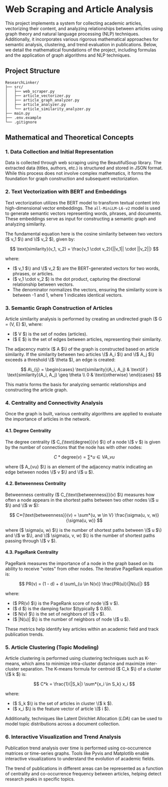 # Web Scraping and Article Analysis

This project implements a system for collecting academic articles, vectorizing their content, and analyzing relationships between articles using graph theory and natural language processing (NLP) techniques. Additionally, it incorporates various rigorous mathematical approaches for semantic analysis, clustering, and trend evaluation in publications. Below, we detail the mathematical foundations of the project, including formulas and the application of graph algorithms and NLP techniques.

## Project Structure

```
ResearchLinker/
├── src/
│   ├── web_scraper.py
│   ├── article_vectorizer.py
│   ├── article_graph_analyzer.py
│   ├── article_analyzer.py
│   └── article_similarity_analyzer.py
├── main.py
├── .env.example
└── .gitignore
```

## Mathematical and Theoretical Concepts

### 1. Data Collection and Initial Representation

Data is collected through web scraping using the BeautifulSoup library. The extracted data (titles, authors, etc.) is structured and stored in JSON format. While this process does not involve complex mathematics, it forms the foundation for graph construction and subsequent vectorization.

### 2. Text Vectorization with BERT and Embeddings

Text vectorization utilizes the BERT model to transform textual content into high-dimensional vector embeddings. The `all-MiniLM-L6-v2` model is used to generate semantic vectors representing words, phrases, and documents. These embeddings serve as input for constructing a semantic graph and analyzing similarity.

The fundamental equation here is the cosine similarity between two vectors \($ v_1 $\) and \($ v_2 $\), given by:

$$
\text{similarity}(v_1, v_2) = \frac{v_1 \cdot v_2}{||v_1|| \cdot ||v_2||}
$$

where:

- \($ v_1 $\) and \($ v_2 $\) are the BERT-generated vectors for two words, phrases, or articles.
- \($ v_1 \cdot v_2 $\) is the dot product, capturing the directional relationship between vectors.
- The denominator normalizes the vectors, ensuring the similarity score is between -1 and 1, where 1 indicates identical vectors.

### 3. Semantic Graph Construction of Articles

Article similarity analysis is performed by creating an undirected graph \($ G = (V, E) $\), where:

- \($ V $\) is the set of nodes (articles).
- \($ E $\) is the set of edges between articles, representing their similarity.

The adjacency matrix \($ A $\) of the graph is constructed based on article similarity. If the similarity between two articles \($ A_i $\) and \($ A_j $\) exceeds a threshold \($ \theta $\), an edge is created:

$$
A\_{ij} = \begin{cases}
\text{similarity}(A_i, A_j) & \text{if } \text{similarity}(A_i, A_j) \geq \theta \\
0 & \text{otherwise}
\end{cases}
$$

This matrix forms the basis for analyzing semantic relationships and constructing the article graph.

### 4. Centrality and Connectivity Analysis

Once the graph is built, various centrality algorithms are applied to evaluate the importance of articles in the network.

#### 4.1. Degree Centrality

The degree centrality \($ C\_{\text{degree}}(v) $\) of a node \($ v $\) is given by the number of connections that the node has with other nodes:

$$
C*{\text{degree}}(v) = \sum*{u \in V} A\_{vu}
$$

where \($ A\_{vu} $\) is an element of the adjacency matrix indicating an edge between nodes \($ v $\) and \($ u $\).

#### 4.2. Betweenness Centrality

Betweenness centrality \($ C\_{\text{betweenness}}(v) $\) measures how often a node appears in the shortest paths between two other nodes \($ u $\) and \($ w $\):

$$
C*{\text{betweenness}}(v) = \sum*{u, w \in V} \frac{\sigma(u, v, w)}{\sigma(u, w)}
$$

where \($ \sigma(u, w) $\) is the number of shortest paths between \($ u $\) and \($ w $\), and \($ \sigma(u, v, w) $\) is the number of shortest paths passing through \($ v $\).

#### 4.3. PageRank Centrality

PageRank measures the importance of a node in the graph based on its ability to receive "votes" from other nodes. The iterative PageRank equation is:

$$
PR(v) = (1 - d) + d \sum\_{u \in N(v)} \frac{PR(u)}{|N(u)|}
$$

where:

- \($ PR(v) $\) is the PageRank score of node \($ v $\).
- \($ d $\) is the damping factor $(typically $ $0.85)$.
- \($ N(v) $\) is the set of neighbors of \($ v $\).
- \($ |N(u)| $\) is the number of neighbors of node \($ u $\).

These metrics help identify key articles within an academic field and track publication trends.

### 5. Article Clustering (Topic Modeling)

Article clustering is performed using clustering techniques such as K-means, which aims to minimize intra-cluster distance and maximize inter-cluster separation. The K-means formula for centroid \($ C_k $\) of a cluster \($ k $\) is:

$$
C*k = \frac{1}{|S_k|} \sum*{x_i \in S_k} x_i
$$

where:

- \($ S_k $\) is the set of articles in cluster \($ k $\).
- \($ x_i $\) is the feature vector of article \($ i $\).

Additionally, techniques like Latent Dirichlet Allocation $(LDA)$ can be used to model topic distributions across a document collection.

### 6. Interactive Visualization and Trend Analysis

Publication trend analysis over time is performed using co-occurrence matrices or time-series graphs. Tools like Pyvis and Matplotlib enable interactive visualizations to understand the evolution of academic fields.

The trend of publications in different areas can be represented as a function of centrality and co-occurrence frequency between articles, helping detect research peaks in specific topics.
